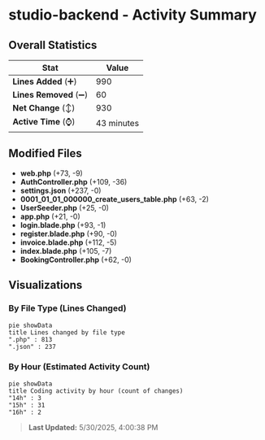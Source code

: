 # studio-backend - Activity Summary 

## Overall Statistics

| Stat                   | Value                                                             |
| ---------------------- | ----------------------------------------------------------------- |
| **Lines Added** (➕)   | 990                                          |
| **Lines Removed** (➖) | 60                                        |
| **Net Change** (↕)    | 930                |
| **Active Time** (⌚)   | 43 minutes |


## Modified Files
- **web.php** (+73, -9)
- **AuthController.php** (+109, -36)
- **settings.json** (+237, -0)
- **0001_01_01_000000_create_users_table.php** (+63, -2)
- **UserSeeder.php** (+25, -0)
- **app.php** (+21, -0)
- **login.blade.php** (+93, -1)
- **register.blade.php** (+90, -0)
- **invoice.blade.php** (+112, -5)
- **index.blade.php** (+105, -7)
- **BookingController.php** (+62, -0)

## Visualizations

### By File Type (Lines Changed)

```mermaid
pie showData
title Lines changed by file type
".php" : 813
".json" : 237
```

### By Hour (Estimated Activity Count)

```mermaid
pie showData
title Coding activity by hour (count of changes)
"14h" : 3
"15h" : 31
"16h" : 2
```


> **Last Updated:** 5/30/2025, 4:00:38 PM